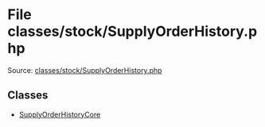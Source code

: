 File classes/stock/SupplyOrderHistory.php
=========
Source: [classes/stock/SupplyOrderHistory.php](https://github.com/PrestaShop/PrestaShop/blob/1.6.1.1/classes/stock/SupplyOrderHistory.php)


Classes
-------

* [SupplyOrderHistoryCore](class.SupplyOrderHistoryCore)

